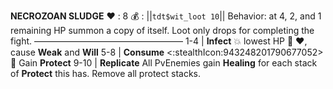 __**NECROZOAN SLUDGE**__
❤️ : 8
💰 : ||`tdt$wit_loot 10`||
Behavior: at 4, 2, and 1 remaining HP summon a copy of itself. Loot only drops for completing the fight.
—————————————————
1-4   | **Infect** 💥 lowest HP 🔀 ❤️, cause __Weak__ and __Will__
5-8   | **Consume** <:stealthIcon:943248201790677052>  🔀 Gain __Protect__
9-10 | **Replicate** All PvEnemies gain __Healing__ for each stack of __Protect__ this has. Remove all protect stacks.
